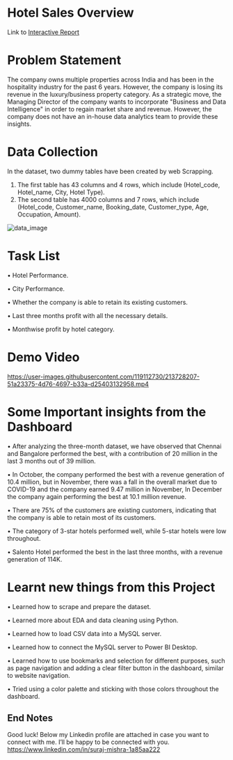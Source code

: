 # Hotel Sales Overview



Link to [Interactive Report](https://app.powerbi.com/view?r=eyJrIjoiNTExMmIwM2ItN2U3MC00OTZmLWEwODAtYmQzODVkZThkZTBjIiwidCI6IjBhMTM0ZWQ3LTliMDEtNDU2Ny05NzBjLWI1MmY2MGU2ZDgwMyJ9&pageName=ReportSection)



# Problem Statement



The company owns multiple properties across India and has been in the hospitality industry for the past 6 years. However, the company is losing its revenue in the luxury/business property category. As a strategic move, the Managing Director of the company wants to incorporate "Business and Data Intelligence" in order to regain market share and revenue. However, the company does not have an in-house data analytics team to provide these insights.


# Data Collection


In the dataset, two dummy tables have been created by web Scrapping.
1) The first table has 43 columns and 4 rows, which include (Hotel_code, Hotel_name, City, Hotel Type).
2) The second table has 4000 columns and 7 rows, which include (Hotel_code, Customer_name, Booking_date, Customer_type, Age, Occupation, Amount).

![data_image](https://user-images.githubusercontent.com/119112730/213726961-f6fccbc6-d82a-4ee1-9725-d1a581c06af6.png)



# Task List


• Hotel Performance.

• City Performance.

• Whether the company is able to retain its existing customers.

• Last three months profit with all the necessary details.

• Monthwise profit by hotel category.



# Demo Video


https://user-images.githubusercontent.com/119112730/213728207-51a23375-4d76-4697-b33a-d25403132958.mp4




# Some Important insights from the Dashboard


• After analyzing the three-month dataset, we have observed that Chennai and Bangalore performed the best, with a contribution of 20 million in the last 3 months out of 39 million.

• In October, the company performed the best with a revenue generation of 10.4 million, but in November, there was a fall in the overall market due to COVID-19 and the company earned 9.47 million in November, In December the company again performing the best at 10.1 million revenue.

• There are 75% of the customers are existing customers, indicating that the company is able to retain most of its customers.

• The category of 3-star hotels performed well, while 5-star hotels were low throughout.

• Salento Hotel performed the best in the last three months, with a revenue generation of 114K.



# Learnt new things from this Project



• Learned how to scrape and prepare the dataset.

• Learned more about EDA and data cleaning using Python.

• Learned how to load CSV data into a MySQL server.

• Learned how to connect the MySQL server to Power BI Desktop.

• Learned how to use bookmarks and selection for different purposes, such as page navigation and adding a clear filter button in the dashboard, similar to website navigation.

• Tried using a color palette and sticking with those colors throughout the dashboard.



## End Notes



Good luck! Below my Linkedin profile are attached in case you want to connect with me. I’ll be happy to be connected with you.
https://www.linkedin.com/in/suraj-mishra-1a85aa222
